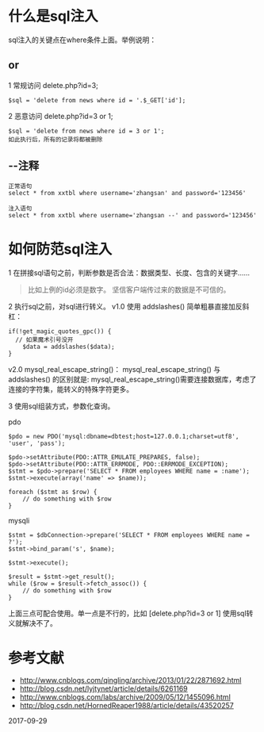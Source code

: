 
# 什么是sql注入

sql注入的关键点在where条件上面。举例说明：

## or

1 常规访问 delete.php?id=3;
```
$sql = 'delete from news where id = '.$_GET['id'];
```

2 恶意访问 delete.php?id=3 or 1;
```
$sql = 'delete from news where id = 3 or 1';
如此执行后，所有的记录将都被删除
```

## --注释

```
正常语句
select * from xxtbl where username='zhangsan' and password='123456'

注入语句
select * from xxtbl where username='zhangsan --' and password='123456'
```

# 如何防范sql注入

1 在拼接sql语句之前，判断参数是否合法：数据类型、长度、包含的关键字……

> 比如上例的id必须是数字。
> 坚信客户端传过来的数据是不可信的。

2 执行sql之前，对sql进行转义。
v1.0 使用 addslashes() 简单粗暴直接加反斜杠：

```
if(!get_magic_quotes_gpc()) {
  // 如果魔术引号没开
	$data = addslashes($data);
}
```

v2.0 mysql_real_escape_string()：
mysql_real_escape_string() 与 addslashes() 的区别就是: mysql_real_escape_string()需要连接数据库，考虑了连接的字符集，能转义的特殊字符更多。

3 使用sql组装方式，参数化查询。

pdo
```
$pdo = new PDO('mysql:dbname=dbtest;host=127.0.0.1;charset=utf8', 'user', 'pass');

$pdo->setAttribute(PDO::ATTR_EMULATE_PREPARES, false);
$pdo->setAttribute(PDO::ATTR_ERRMODE, PDO::ERRMODE_EXCEPTION);
$stmt = $pdo->prepare('SELECT * FROM employees WHERE name = :name');
$stmt->execute(array('name' => $name));

foreach ($stmt as $row) {
	// do something with $row
}
```

mysqli
```
$stmt = $dbConnection->prepare('SELECT * FROM employees WHERE name = ?');
$stmt->bind_param('s', $name);

$stmt->execute();

$result = $stmt->get_result();
while ($row = $result->fetch_assoc()) {
	// do something with $row
}
```

上面三点可配合使用。单一点是不行的，比如 [delete.php?id=3 or 1] 使用sql转义就解决不了。

# 参考文献

- http://www.cnblogs.com/qingling/archive/2013/01/22/2871692.html
- http://blog.csdn.net/lyjtynet/article/details/6261169
- http://www.cnblogs.com/labs/archive/2009/05/12/1455096.html
- http://blog.csdn.net/HornedReaper1988/article/details/43520257

2017-09-29
